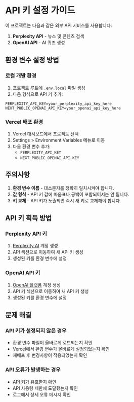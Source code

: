 # API 키 설정 가이드

이 프로젝트는 다음과 같은 외부 API 서비스를 사용합니다:

1. **Perplexity API** - 뉴스 및 콘텐츠 검색
2. **OpenAI API** - AI 퀴즈 생성

## 환경 변수 설정 방법

### 로컬 개발 환경

1. 프로젝트 루트에 `.env.local` 파일 생성
2. 다음 형식으로 API 키 추가:

```
PERPLEXITY_API_KEY=your_perplexity_api_key_here
NEXT_PUBLIC_OPENAI_API_KEY=your_openai_api_key_here
```

### Vercel 배포 환경

1. Vercel 대시보드에서 프로젝트 선택
2. Settings > Environment Variables 메뉴로 이동
3. 다음 환경 변수 추가:
   - `PERPLEXITY_API_KEY`
   - `NEXT_PUBLIC_OPENAI_API_KEY`

## 주의사항

1. **환경 변수 이름** - 대소문자를 정확히 일치시켜야 합니다.
2. **값 형식** - API 키 값에 따옴표나 공백이 포함되어서는 안 됩니다.
3. **키 교체** - API 키가 노출되면 즉시 새 키로 교체해야 합니다.

## API 키 획득 방법

### Perplexity API 키
1. [Perplexity AI](https://www.perplexity.ai/) 계정 생성
2. API 섹션으로 이동하여 새 API 키 생성
3. 생성된 키를 환경 변수에 설정

### OpenAI API 키
1. [OpenAI 플랫폼](https://platform.openai.com/) 계정 생성
2. API 키 섹션으로 이동하여 새 API 키 생성
3. 생성된 키를 환경 변수에 설정

## 문제 해결

### API 키가 설정되지 않은 경우
- 환경 변수 파일이 올바르게 로드되는지 확인
- Vercel에서 환경 변수가 올바르게 설정되었는지 확인
- 재배포 후 변경사항이 적용되었는지 확인

### API 오류가 발생하는 경우
- API 키가 유효한지 확인
- API 사용량 제한에 도달했는지 확인
- 로그에서 상세 오류 메시지 확인